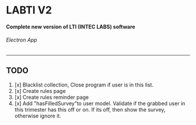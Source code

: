 # LABTI V2
#### Complete new version of LTI (INTEC LABS) software
###### Electron App
---
## TODO
1. [x] Blacklist collection, Close program if user is in this list.
2. [x] Create rules page
3. [x] Create rules reminder page
4. [x] Add  "hasFilledSurvey"to user model. Validate if the grabbed user in this trimester has this off or on. If its off, then show the survey, otherwise ignore it.